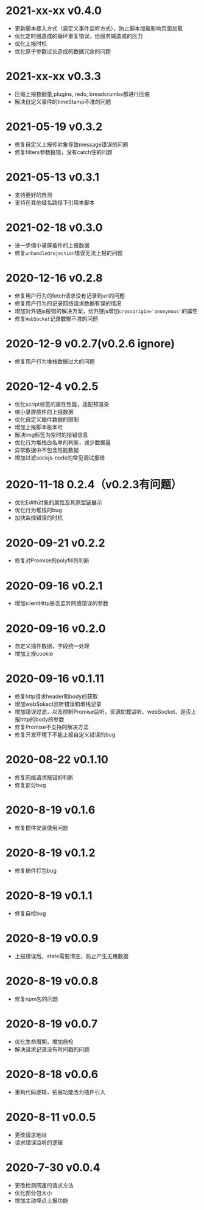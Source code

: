 # 2021-xx-xx v0.4.0

- 更新脚本接入方式（自定义事件监听方式），防止脚本加载影响页面加载
- 优化定时器造成的循环重复错误，给服务端造成的压力
- 优化上报时机
- 优化原子参数过长造成的数据冗余的问题
# 2021-xx-xx v0.3.3

- 压缩上报数据量,plugins, redo, breadcrumbs都进行压缩
- 解决自定义事件的timeStamp不准的问题

# 2021-05-19 v0.3.2

- 修复自定义上报传对象导致message错误的问题
- 修复filters参数报错，没有catch住的问题
# 2021-05-13 v0.3.1

- 支持更好的自测
- 支持在其他域名路径下引用本脚本

# 2021-02-18 v0.3.0

- 进一步缩小录屏插件的上报数据
- 修复`unhandledrejection`错误无法上报的问题

# 2020-12-16 v0.2.8

- 修复用户行为的fetch请求没有记录到url的问题
- 修复用户行为的记录网络请求数据有误的情况
- 增加对外链js报错的解决方案，给外链js增加`crossorigin='anonymous'`的属性
- 修复`WebSocket`记录数据不准的问题

# 2020-12-9 v0.2.7(v0.2.6 ignore)

- 修复用户行为堆栈数据过大的问题

# 2020-12-4 v0.2.5

- 优化script标签的属性性能，适配预渲染
- 缩小录屏插件的上报数据
- 优化自定义插件数据的限制
- 增加上报脚本版本号
- 解决img标签为空时的报错信息
- 优化行为堆栈白名单的判断，减少数据量
- 异常数据中不包含性能数据
- 增加过滤sockjs-node的常见调试报错

# 2020-11-18 0.2.4（v0.2.3有问题）

- 优化Edith对象的属性及其原型链展示
- 优化行为堆栈的bug
- 加快监控错误的时机

# 2020-09-21 v0.2.2

- 修复对Promise的polyfill的判断

# 2020-09-16 v0.2.1

- 增加silentHttp是否监听网络错误的参数

# 2020-09-16 v0.2.0

- 自定义插件数据，字段统一处理
- 增加上报cookie

# 2020-09-16 v0.1.11

- 修复http请求header和body的获取
- 增加webSokect监听错误和堆栈记录
- 增加错误过滤，以及控制Promise监听，资源加载监听、webSocket、是否上报http的body的参数
- 修复Promise不支持的解决方法
- 修复开发环境下不能上报自定义错误的bug

# 2020-08-22 v0.1.10

- 修复网络请求报错的判断
- 修复部分bug

# 2020-8-19 v0.1.6

- 修复插件安装使用问题

# 2020-8-19 v0.1.2

- 修复插件打包bug

# 2020-8-19 v0.1.1

- 修复自检bug

# 2020-8-19 v0.0.9

- 上报错误后，state需要清空，防止产生无用数据

# 2020-8-19 v0.0.8

- 修复npm包的问题

# 2020-8-19 v0.0.7

- 优化生命周期，增加自检
- 解决请求记录没有时间戳的问题

# 2020-8-18 v0.0.6

- 重构代码逻辑，拓展功能改为插件引入

# 2020-8-11 v0.0.5

- 更改请求地址
- 请求错误监听的逻辑

# 2020-7-30 v0.0.4

- 更改检测网速的请求方法
- 优化部分包大小
- 增加主动埋点上报功能
